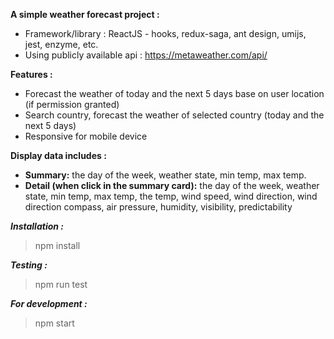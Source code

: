 **A simple weather forecast project :**
* Framework/library : ReactJS - hooks, redux-saga, ant design, umijs, jest, enzyme, etc.
* Using publicly available api : https://metaweather.com/api/

**Features :**
* Forecast the weather of today and the next 5 days base on user location (if permission granted)
* Search country, forecast the weather of selected country (today and the next 5 days)
* Responsive for mobile device

**Display data includes :**
* **Summary:** the day of the week, weather state, min temp, max temp.
* **Detail (when click in the summary card):** the day of the week, weather state, min temp, max temp, the temp, wind speed, wind direction, wind direction compass, air pressure, humidity, visibility, predictability

_**Installation :**_
>npm install

_**Testing :**_
>npm run test

_**For development :**_
>npm start
